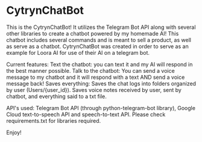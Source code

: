# CytrynChatBot
This is the CytrynChatBot! It utilizes the Telegram Bot API along with several other libraries to create a chatbot powered by my homemade AI!
This chatbot includes several commands and is meant to sell a product, as well as serve as a chatbot.
CytrynChatBot was created in order to serve as an example for Loora AI for use of their AI on a telegram bot.

Current features:
Text the chatbot: you can text it and my AI will respond in the best manner possible.
Talk to the chatbot: You can send a voice message to my chatbot and it will respond with a text AND send a voice message back!
Saves everything: Saves the chat logs into folders organized by user (Users/{user_id}). Saves voice notes received by user, sent by chatbot, and everything said to a txt file.

API's used: Telegram Bot API (through python-telegram-bot library), Google Cloud text-to-speech API and speech-to-text API.
Please check requirements.txt for libraries required.

Enjoy!
